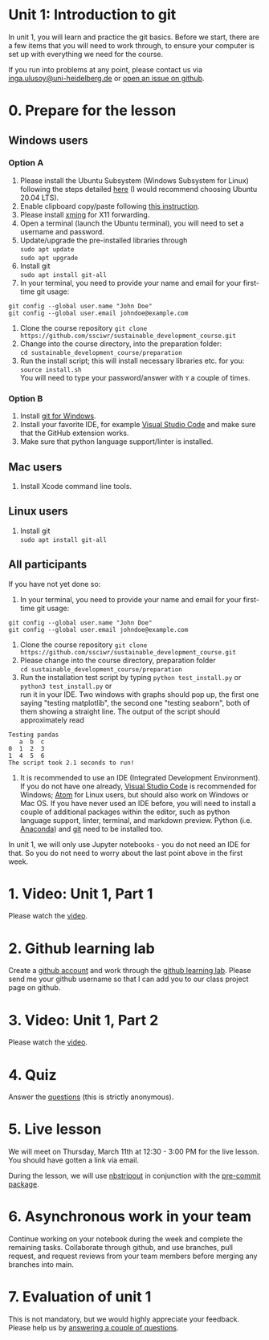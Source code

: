 # Unit 1: Introduction to git

In unit 1, you will learn and practice the git basics. Before we start, there are a few items that you will need to work through, to ensure your computer is set up with everything we need for the course.

If you run into problems at any point, please contact us via inga.ulusoy@uni-heidelberg.de or [open an issue on github](https://docs.github.com/en/github/managing-your-work-on-github/creating-an-issue).

# 0. Prepare for the lesson
## Windows users
### Option A
1. Please install the Ubuntu Subsystem (Windows Subsystem for Linux) following the steps detailed [here](https://www.windowscentral.com/install-windows-subsystem-linux-windows-10) (I would recommend choosing Ubuntu 20.04 LTS).
1. Enable clipboard copy/paste following [this instruction](https://stackoverflow.com/questions/38832230/copy-paste-in-bash-on-ubuntu-on-windows/50050642#50050642).
1. Please install [xming](https://sourceforge.net/projects/xming/) for X11 forwarding.
1. Open a terminal (launch the Ubuntu terminal), you will need to set a username and password.
1. Update/upgrade the pre-installed libraries through  
`sudo apt update`  
`sudo apt upgrade`  
1. Install git  
`sudo apt install git-all`
1. In your terminal, you need to provide your name and email for your first-time git usage:  
```
git config --global user.name "John Doe"
git config --global user.email johndoe@example.com
```
1. Clone the course repository
`git clone https://github.com/ssciwr/sustainable_development_course.git`
1. Change into the course directory, into the preparation folder:  
`cd sustainable_development_course/preparation`
1. Run the install script; this will install necessary libraries etc. for you:  
`source install.sh`  
You will need to type your password/answer with `Y` a couple of times.

### Option B
1. Install [git for Windows](https://git-scm.com/download/win).
1. Install your favorite IDE, for example [Visual Studio Code](https://visualstudio.microsoft.com/downloads/) and make sure that the GitHub extension works.
2. Make sure that python language support/linter is installed.

## Mac users
1. Install Xcode command line tools.

## Linux users
1. Install git  
`sudo apt install git-all`

## All participants  
If you have not yet done so:
1. In your terminal, you need to provide your name and email for your first-time git usage:  
```
git config --global user.name "John Doe"
git config --global user.email johndoe@example.com
```
1. Clone the course repository
`git clone https://github.com/ssciwr/sustainable_development_course.git`
1. Please change into the course directory, preparation folder  
`cd sustainable_development_course/preparation`
1. Run the installation test script by typing
`python test_install.py` or  
`python3 test_install.py` or  
run it in your IDE. Two windows with graphs should pop up, the first one saying "testing matplotlib", the second one "testing seaborn", both of them showing a straight line. The output of the script should approximately read  
```
Testing pandas  
   a  b  c  
0  1  2  3  
1  4  5  6  
The script took 2.1 seconds to run!
```
1. It is recommended to use an IDE (Integrated Development Environment). If you do not have one already, [Visual Studio Code](https://visualstudio.microsoft.com/downloads/) is recommended for Windows; [Atom](https://atom.io/) for Linux users, but should also work on Windows or Mac OS. If you have never used an IDE before, you will need to install a couple of additional packages within the editor, such as python language support, linter, terminal, and markdown preview. Python (i.e. [Anaconda](https://docs.anaconda.com/anaconda/install/windows/)) and [git](https://git-scm.com/download/win) need to be installed too.

In unit 1, we will only use Jupyter notebooks - you do not need an IDE for that. So you do not need to worry about the last point above in the first week.

# 1. Video: Unit 1, Part 1
Please watch the [video]().

# 2. Github learning lab
Create a [github account](https://github.com/) and work through the [github learning lab](https://lab.github.com/githubtraining/introduction-to-github). Please send me your github username so that I can add you to our class project page on github.

# 3. Video: Unit 1, Part 2
Please watch the [video]().

# 4. Quiz
Answer the [questions](https://forms.gle/NXypPT3QbC33NDiW6) (this is strictly anonymous).

# 5. Live lesson
We will meet on Thursday, March 11th at 12:30 - 3:00 PM for the live lesson. You should have gotten a link via email.

During the lesson, we will use [nbstripout](https://github.com/kynan/nbstripout) in conjunction with the [pre-commit package](https://pre-commit.com/).

# 6. Asynchronous work in your team
Continue working on your notebook during the week and complete the remaining tasks. Collaborate through github, and use branches, pull request, and request reviews from your team members before merging any branches into main.

# 7. Evaluation of unit 1
This is not mandatory, but we would highly appreciate your feedback. Please help us by [answering a couple of questions](https://forms.gle/btaafmAo97Zr1Zd3A).
